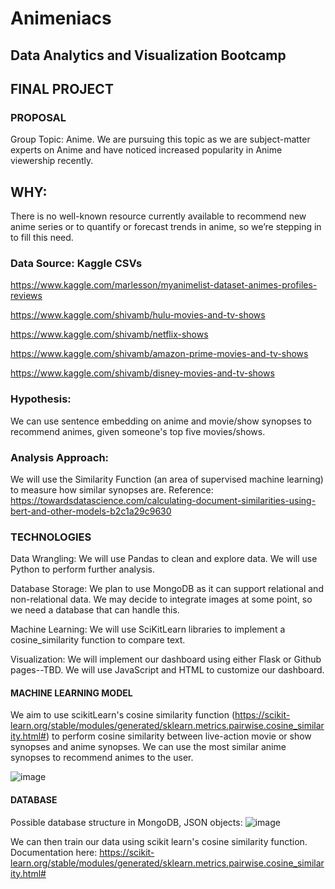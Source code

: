 # Animeniacs
## Data Analytics and Visualization Bootcamp

## FINAL PROJECT

### PROPOSAL
Group Topic: Anime. We are pursuing this topic as we are subject-matter experts on Anime and have noticed increased popularity in Anime viewership recently. 
## WHY: 

There is no well-known resource currently available to recommend new anime series or to quantify or forecast trends in anime, so we’re stepping in to fill this need.

### Data Source: Kaggle CSVs

https://www.kaggle.com/marlesson/myanimelist-dataset-animes-profiles-reviews 

https://www.kaggle.com/shivamb/hulu-movies-and-tv-shows 

https://www.kaggle.com/shivamb/netflix-shows 

https://www.kaggle.com/shivamb/amazon-prime-movies-and-tv-shows 

https://www.kaggle.com/shivamb/disney-movies-and-tv-shows

### Hypothesis:

We can use sentence embedding on anime and movie/show synopses to recommend animes, given someone's top five movies/shows.

### Analysis Approach:

We will use the Similarity Function (an area of supervised machine learning) to measure how similar synopses are. Reference: https://towardsdatascience.com/calculating-document-similarities-using-bert-and-other-models-b2c1a29c9630

### TECHNOLOGIES

Data Wrangling: We will use Pandas to clean and explore data. We will use Python to perform further analysis.

Database Storage: We plan to use MongoDB as it can support relational and non-relational data. We may decide to integrate images at some point, so we need a database that can handle this.

Machine Learning: We will use SciKitLearn libraries to implement a cosine_similarity function to compare text.

Visualization: We will implement our dashboard using either Flask or Github pages--TBD. We will use JavaScript and HTML to customize our dashboard. 



#### **MACHINE LEARNING MODEL**


We aim to use scikitLearn's cosine similarity function (https://scikit-learn.org/stable/modules/generated/sklearn.metrics.pairwise.cosine_similarity.html#)
to perform cosine similarity between live-action movie or show synopses and anime synopses. We can use the most similar anime synopses to recommend animes to the user.

![image](https://user-images.githubusercontent.com/90593897/153766497-8cc5c9a9-eb85-4033-94f2-a43177902162.png)




#### **DATABASE**

Possible database structure in MongoDB, JSON objects: 
![image](https://user-images.githubusercontent.com/90593897/153763126-7b5a84f8-4b21-4b67-9ee4-23e8e0f8f5a2.png)

We can then train our data using scikit learn's cosine similarity function. Documentation here: https://scikit-learn.org/stable/modules/generated/sklearn.metrics.pairwise.cosine_similarity.html#

